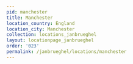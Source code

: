 ```yaml
---
pid: manchester
title: Manchester
location_country: England
location_city: Manchester
collection: locations_janbrueghel
layout: locationpage_janbrueghel
order: '023'
permalink: /janbrueghel/locations/manchester
---
```

